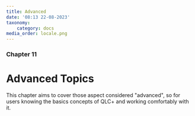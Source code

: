 ```yaml
---
title: Advanced
date: '08:13 22-08-2023'
taxonomy:
    category: docs
media_order: locale.png
---
```


### Chapter 11

# Advanced Topics

This chapter aims to cover those aspect considered "advanced", so for users knowing the basics concepts of QLC+ and working comfortably with it.